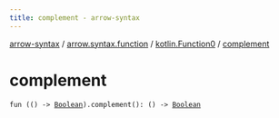 ```yaml
---
title: complement - arrow-syntax
---
```


[arrow-syntax](../../index.html) / [arrow.syntax.function](../index.html) / [kotlin.Function0](index.html) / [complement](./complement.html)

# complement

`fun (() -> `[`Boolean`](https://kotlinlang.org/api/latest/jvm/stdlib/kotlin/-boolean/index.html)`).complement(): () -> `[`Boolean`](https://kotlinlang.org/api/latest/jvm/stdlib/kotlin/-boolean/index.html)